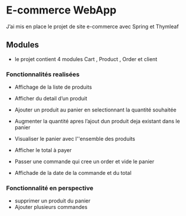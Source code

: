 # E-commerce WebApp

J’ai mis en place le projet de site e-commerce avec Spring et Thymleaf

## Modules
- le projet contient 4 modules Cart , Product , Order et client

### Fonctionnalités realisées

- Affichage de la liste de produits 

- Afficher du detail d’un produit 

- Ajouter un produit au panier en selectionnant la quantité souhaitée

- Augmenter la quantité apres l’ajout dun produit deja existant dans le panier 
- Visualiser le panier avec l''ensemble des produits 

- Afficher le total à payer 

- Passer une commande qui cree un order et vide le panier 

- Affichade de la date de la commande et du total 

### Fonctionnalité en perspective

- supprimer un produit du panier 
- Ajouter plusieurs commandes 




